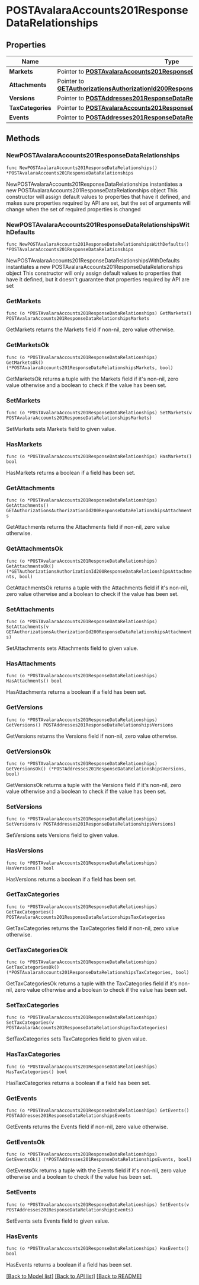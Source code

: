 # POSTAvalaraAccounts201ResponseDataRelationships

## Properties

Name | Type | Description | Notes
------------ | ------------- | ------------- | -------------
**Markets** | Pointer to [**POSTAvalaraAccounts201ResponseDataRelationshipsMarkets**](POSTAvalaraAccounts201ResponseDataRelationshipsMarkets.md) |  | [optional] 
**Attachments** | Pointer to [**GETAuthorizationsAuthorizationId200ResponseDataRelationshipsAttachments**](GETAuthorizationsAuthorizationId200ResponseDataRelationshipsAttachments.md) |  | [optional] 
**Versions** | Pointer to [**POSTAddresses201ResponseDataRelationshipsVersions**](POSTAddresses201ResponseDataRelationshipsVersions.md) |  | [optional] 
**TaxCategories** | Pointer to [**POSTAvalaraAccounts201ResponseDataRelationshipsTaxCategories**](POSTAvalaraAccounts201ResponseDataRelationshipsTaxCategories.md) |  | [optional] 
**Events** | Pointer to [**POSTAddresses201ResponseDataRelationshipsEvents**](POSTAddresses201ResponseDataRelationshipsEvents.md) |  | [optional] 

## Methods

### NewPOSTAvalaraAccounts201ResponseDataRelationships

`func NewPOSTAvalaraAccounts201ResponseDataRelationships() *POSTAvalaraAccounts201ResponseDataRelationships`

NewPOSTAvalaraAccounts201ResponseDataRelationships instantiates a new POSTAvalaraAccounts201ResponseDataRelationships object
This constructor will assign default values to properties that have it defined,
and makes sure properties required by API are set, but the set of arguments
will change when the set of required properties is changed

### NewPOSTAvalaraAccounts201ResponseDataRelationshipsWithDefaults

`func NewPOSTAvalaraAccounts201ResponseDataRelationshipsWithDefaults() *POSTAvalaraAccounts201ResponseDataRelationships`

NewPOSTAvalaraAccounts201ResponseDataRelationshipsWithDefaults instantiates a new POSTAvalaraAccounts201ResponseDataRelationships object
This constructor will only assign default values to properties that have it defined,
but it doesn't guarantee that properties required by API are set

### GetMarkets

`func (o *POSTAvalaraAccounts201ResponseDataRelationships) GetMarkets() POSTAvalaraAccounts201ResponseDataRelationshipsMarkets`

GetMarkets returns the Markets field if non-nil, zero value otherwise.

### GetMarketsOk

`func (o *POSTAvalaraAccounts201ResponseDataRelationships) GetMarketsOk() (*POSTAvalaraAccounts201ResponseDataRelationshipsMarkets, bool)`

GetMarketsOk returns a tuple with the Markets field if it's non-nil, zero value otherwise
and a boolean to check if the value has been set.

### SetMarkets

`func (o *POSTAvalaraAccounts201ResponseDataRelationships) SetMarkets(v POSTAvalaraAccounts201ResponseDataRelationshipsMarkets)`

SetMarkets sets Markets field to given value.

### HasMarkets

`func (o *POSTAvalaraAccounts201ResponseDataRelationships) HasMarkets() bool`

HasMarkets returns a boolean if a field has been set.

### GetAttachments

`func (o *POSTAvalaraAccounts201ResponseDataRelationships) GetAttachments() GETAuthorizationsAuthorizationId200ResponseDataRelationshipsAttachments`

GetAttachments returns the Attachments field if non-nil, zero value otherwise.

### GetAttachmentsOk

`func (o *POSTAvalaraAccounts201ResponseDataRelationships) GetAttachmentsOk() (*GETAuthorizationsAuthorizationId200ResponseDataRelationshipsAttachments, bool)`

GetAttachmentsOk returns a tuple with the Attachments field if it's non-nil, zero value otherwise
and a boolean to check if the value has been set.

### SetAttachments

`func (o *POSTAvalaraAccounts201ResponseDataRelationships) SetAttachments(v GETAuthorizationsAuthorizationId200ResponseDataRelationshipsAttachments)`

SetAttachments sets Attachments field to given value.

### HasAttachments

`func (o *POSTAvalaraAccounts201ResponseDataRelationships) HasAttachments() bool`

HasAttachments returns a boolean if a field has been set.

### GetVersions

`func (o *POSTAvalaraAccounts201ResponseDataRelationships) GetVersions() POSTAddresses201ResponseDataRelationshipsVersions`

GetVersions returns the Versions field if non-nil, zero value otherwise.

### GetVersionsOk

`func (o *POSTAvalaraAccounts201ResponseDataRelationships) GetVersionsOk() (*POSTAddresses201ResponseDataRelationshipsVersions, bool)`

GetVersionsOk returns a tuple with the Versions field if it's non-nil, zero value otherwise
and a boolean to check if the value has been set.

### SetVersions

`func (o *POSTAvalaraAccounts201ResponseDataRelationships) SetVersions(v POSTAddresses201ResponseDataRelationshipsVersions)`

SetVersions sets Versions field to given value.

### HasVersions

`func (o *POSTAvalaraAccounts201ResponseDataRelationships) HasVersions() bool`

HasVersions returns a boolean if a field has been set.

### GetTaxCategories

`func (o *POSTAvalaraAccounts201ResponseDataRelationships) GetTaxCategories() POSTAvalaraAccounts201ResponseDataRelationshipsTaxCategories`

GetTaxCategories returns the TaxCategories field if non-nil, zero value otherwise.

### GetTaxCategoriesOk

`func (o *POSTAvalaraAccounts201ResponseDataRelationships) GetTaxCategoriesOk() (*POSTAvalaraAccounts201ResponseDataRelationshipsTaxCategories, bool)`

GetTaxCategoriesOk returns a tuple with the TaxCategories field if it's non-nil, zero value otherwise
and a boolean to check if the value has been set.

### SetTaxCategories

`func (o *POSTAvalaraAccounts201ResponseDataRelationships) SetTaxCategories(v POSTAvalaraAccounts201ResponseDataRelationshipsTaxCategories)`

SetTaxCategories sets TaxCategories field to given value.

### HasTaxCategories

`func (o *POSTAvalaraAccounts201ResponseDataRelationships) HasTaxCategories() bool`

HasTaxCategories returns a boolean if a field has been set.

### GetEvents

`func (o *POSTAvalaraAccounts201ResponseDataRelationships) GetEvents() POSTAddresses201ResponseDataRelationshipsEvents`

GetEvents returns the Events field if non-nil, zero value otherwise.

### GetEventsOk

`func (o *POSTAvalaraAccounts201ResponseDataRelationships) GetEventsOk() (*POSTAddresses201ResponseDataRelationshipsEvents, bool)`

GetEventsOk returns a tuple with the Events field if it's non-nil, zero value otherwise
and a boolean to check if the value has been set.

### SetEvents

`func (o *POSTAvalaraAccounts201ResponseDataRelationships) SetEvents(v POSTAddresses201ResponseDataRelationshipsEvents)`

SetEvents sets Events field to given value.

### HasEvents

`func (o *POSTAvalaraAccounts201ResponseDataRelationships) HasEvents() bool`

HasEvents returns a boolean if a field has been set.


[[Back to Model list]](../README.md#documentation-for-models) [[Back to API list]](../README.md#documentation-for-api-endpoints) [[Back to README]](../README.md)


